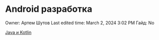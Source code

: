 # Android разработка

Owner: Артем Шутов
Last edited time: March 2, 2024 3:02 PM
Гайд: No

[Java и Kotlin](Android%20%D1%80%D0%B0%D0%B7%D1%80%D0%B0%D0%B1%D0%BE%D1%82%D0%BA%D0%B0%2043f66a8858324ae9a8e5f89f36f331dc/Java%20%D0%B8%20Kotlin%20ff565f4248ac468eb6839a94f9152687.md)